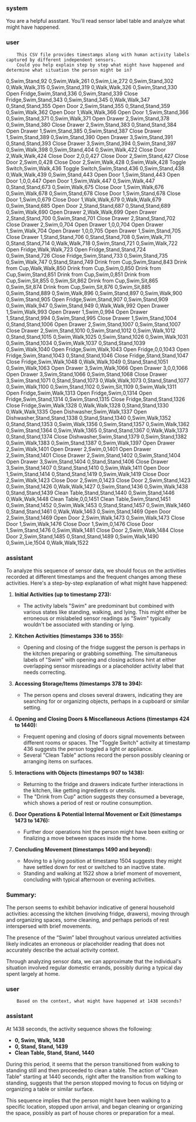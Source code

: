 ### system
You are a helpful assstant. You'll read sensor label table and analyze what might have happened.
### user

        This CSV file provides timestamps along with human activity labels captured by different independent sensors.
        Could you help explain step by step what might have happened and determine what situation the person might be in?
    
0,Swim,Stand,92
0,Swim,Walk,261
0,Swim,Lie,272
0,Swim,Stand,302
0,Walk,Walk,315
0,Swim,Stand,319
0,Walk,Walk,326
0,Swim,Stand,330
Open Fridge,Swim,Stand,336
0,Swim,Stand,339
Close Fridge,Swim,Stand,343
0,Swim,Stand,345
0,Walk,Walk,347
0,Stand,Stand,355
Open Door 2,Swim,Stand,355
0,Stand,Stand,359
0,Swim,Walk,362
Open Door 1,Walk,Walk,366
Open Door 1,Swim,Stand,366
0,Swim,Stand,371
0,Swim,Walk,371
Open Drawer 2,Swim,Stand,378
0,Swim,Stand,380
Close Drawer 2,Swim,Stand,383
0,Stand,Stand,384
Open Drawer 1,Swim,Stand,385
0,Swim,Stand,387
Close Drawer 1,Swim,Stand,389
0,Swim,Stand,390
Open Drawer 3,Swim,Stand,391
0,Stand,Stand,393
Close Drawer 3,Swim,Stand,394
0,Swim,Stand,397
0,Swim,Walk,398
0,Swim,Stand,404
0,Swim,Walk,422
Close Door 2,Walk,Walk,424
Close Door 2,0,0,427
Close Door 2,Swim,Stand,427
Close Door 2,Swim,0,428
Close Door 2,Swim,Walk,428
0,Swim,Walk,428
Toggle Switch,Swim,Walk,436
Toggle Switch,Swim,Stand,436
0,Swim,Stand,438
0,Walk,Walk,439
0,Swim,Stand,443
Open Door 1,Swim,Stand,443
Open Door 1,0,0,447
Open Door 1,Swim,Walk,447
0,Swim,Walk,447
0,Stand,Stand,673
0,Swim,Walk,675
Close Door 1,Swim,Walk,676
0,Swim,Walk,678
0,Swim,Stand,678
Close Door 1,Swim,Stand,678
Close Door 1,Swim,0,679
Close Door 1,Walk,Walk,679
0,Walk,Walk,679
0,Swim,Stand,685
Open Door 2,Stand,Stand,687
0,Stand,Stand,689
0,Swim,Walk,690
Open Drawer 2,Walk,Walk,699
Open Drawer 2,Stand,Stand,700
0,Swim,Stand,701
Close Drawer 2,Stand,Stand,702
Close Drawer 2,Swim,0,704
Open Drawer 1,0,0,704
Open Drawer 1,Swim,Walk,704
Open Drawer 1,0,0,705
Open Drawer 1,Swim,Stand,705
Close Drawer 1,Stand,Stand,706
0,Stand,Stand,708
0,Swim,Walk,711
0,Stand,Stand,714
0,Walk,Walk,718
0,Swim,Stand,721
0,Swim,Walk,722
Open Fridge,Walk,Walk,723
Open Fridge,Stand,Stand,724
0,Swim,Stand,726
Close Fridge,Swim,Stand,733
0,Swim,Stand,735
0,Swim,Walk,747
0,Stand,Stand,749
Drink from Cup,Swim,Stand,843
Drink from Cup,Walk,Walk,850
Drink from Cup,Swim,0,850
Drink from Cup,Swim,Stand,851
Drink from Cup,Swim,0,851
Drink from Cup,Swim,Sit,855
0,Swim,Sit,862
Drink from Cup,Swim,Sit,865
0,Swim,Sit,874
Drink from Cup,Swim,Sit,876
0,Swim,Sit,885
0,Swim,Stand,889
0,Swim,Walk,896
0,Swim,Stand,897
0,Swim,Walk,900
0,Swim,Stand,905
Open Fridge,Swim,Stand,907
0,Swim,Stand,909
0,Swim,Walk,947
0,Swim,Stand,949
0,Walk,Walk,992
Open Drawer 1,Swim,Walk,993
Open Drawer 1,Swim,0,994
Open Drawer 1,Stand,Stand,994
0,Swim,Stand,995
Close Drawer 1,Swim,Stand,1004
0,Stand,Stand,1006
Open Drawer 2,Swim,Stand,1007
0,Swim,Stand,1007
Close Drawer 2,Swim,Stand,1010
0,Swim,Stand,1012
0,Swim,Walk,1012
0,Stand,Stand,1015
0,Swim,Walk,1025
0,Swim,Stand,1026
0,Swim,Walk,1031
0,Swim,Stand,1034
0,Swim,Walk,1037
0,Stand,Stand,1039
0,Swim,Walk,1040
Open Fridge,Swim,Walk,1043
Open Fridge,0,0,1043
Open Fridge,Swim,Stand,1043
0,Stand,Stand,1046
Close Fridge,Stand,Stand,1047
Close Fridge,Swim,Walk,1048
0,Walk,Walk,1049
0,Stand,Stand,1051
0,Swim,Walk,1063
Open Drawer 3,Swim,Walk,1066
Open Drawer 3,0,0,1066
Open Drawer 3,Swim,Stand,1066
0,Swim,Stand,1068
Close Drawer 3,Swim,Stand,1071
0,Stand,Stand,1073
0,Walk,Walk,1073
0,Stand,Stand,1077
0,Swim,Walk,1100
0,Swim,Stand,1102
0,Swim,Sit,1109
0,Swim,Walk,1311
Open Fridge,Swim,Walk,1313
Open Fridge,Swim,0,1314
Open Fridge,Swim,Stand,1314
0,Swim,Stand,1315
Close Fridge,Stand,Stand,1326
Close Fridge,Swim,Walk,1328
0,Walk,Walk,1328
0,Stand,Stand,1330
0,Walk,Walk,1335
Open Dishwasher,Swim,Walk,1337
Open Dishwasher,Stand,Stand,1338
0,Stand,Stand,1340
0,Swim,Walk,1352
0,Stand,Stand,1353
0,Swim,Walk,1356
0,Swim,Stand,1357
0,Swim,Walk,1362
0,Swim,Stand,1364
0,Swim,Walk,1365
0,Stand,Stand,1367
0,Walk,Walk,1373
0,Stand,Stand,1374
Close Dishwasher,Swim,Stand,1379
0,Swim,Stand,1382
0,Swim,Walk,1383
0,Swim,Stand,1387
0,Swim,Walk,1397
Open Drawer 2,Swim,Walk,1401
Open Drawer 2,Swim,0,1401
Open Drawer 2,Swim,Stand,1401
Close Drawer 2,Swim,Stand,1402
0,Swim,Stand,1404
Open Drawer 3,Swim,Stand,1404
0,Stand,Stand,1406
Close Drawer 3,Swim,Stand,1407
0,Stand,Stand,1410
0,Swim,Walk,1411
Open Door 1,Swim,Stand,1414
0,Stand,Stand,1419
0,Swim,Walk,1419
Close Door 2,Swim,Walk,1423
Close Door 2,Swim,0,1423
Close Door 2,Swim,Stand,1423
0,Swim,Stand,1426
0,Walk,Walk,1427
0,Swim,Stand,1436
0,Swim,Walk,1438
0,Stand,Stand,1439
Clean Table,Stand,Stand,1440
0,Swim,Stand,1446
0,Walk,Walk,1448
Clean Table,0,0,1451
Clean Table,Swim,Stand,1451
0,Swim,Stand,1452
0,Swim,Walk,1453
0,Stand,Stand,1457
0,Swim,Walk,1460
0,Stand,Stand,1461
0,Walk,Walk,1463
0,Swim,Stand,1469
Open Door 2,Swim,Stand,1469
Open Door 2,Swim,Walk,1473
0,Swim,Walk,1473
Close Door 1,Swim,Walk,1476
Close Door 1,Swim,0,1476
Close Door 1,Swim,Stand,1476
0,Swim,Walk,1481
Close Door 2,Swim,Walk,1484
Close Door 2,Swim,Stand,1485
0,Stand,Stand,1489
0,Swim,Walk,1490
0,Swim,Lie,1504
0,Walk,Walk,1522

### assistant
To analyze this sequence of sensor data, we should focus on the activities recorded at different timestamps and the frequent changes among these activities. Here's a step-by-step explanation of what might have happened:

1. **Initial Activities (up to timestamp 273):**
   - The activity labels "Swim" are predominant but combined with various states like standing, walking, and lying. This might either be erroneous or mislabeled sensor readings as "Swim" typically wouldn't be associated with standing or lying.

2. **Kitchen Activities (timestamps 336 to 355):**
   - Opening and closing of the fridge suggest the person is perhaps in the kitchen preparing or grabbing something. The simultaneous labels of "Swim" with opening and closing actions hint at either overlapping sensor misreadings or a placeholder activity label that needs correcting.

3. **Accessing Storage/Items (timestamps 378 to 394):**
   - The person opens and closes several drawers, indicating they are searching for or organizing objects, perhaps in a cupboard or similar setting.

4. **Opening and Closing Doors & Miscellaneous Actions (timestamps 424 to 1440):**
   - Frequent opening and closing of doors signal movements between different rooms or spaces. The "Toggle Switch" activity at timestamp 436 suggests the person toggled a light or appliance.
   - Several "Clean Table" actions record the person possibly cleaning or arranging items on surfaces.

5. **Interactions with Objects (timestamps 907 to 1438):**
   - Returning to the fridge and drawers indicate further interactions in the kitchen, like getting ingredients or utensils.
   - The "Drink from Cup" action suggests they consumed a beverage, which shows a period of rest or routine consumption.

6. **Door Operations & Potential Internal Movement or Exit (timestamps 1473 to 1476):**
   - Further door operations hint the person might have been exiting or finalizing a move between spaces inside the home.

7. **Concluding Movement (timestamps 1490 and beyond):**
   - Moving to a lying position at timestamp 1504 suggests they might have settled down for rest or switched to an inactive state.
   - Standing and walking at 1522 show a brief moment of movement, concluding with typical afternoon or evening activities.

### Summary:
The person seems to exhibit behavior indicative of general household activities: accessing the kitchen (involving fridge, drawers), moving through and organizing spaces, some cleaning, and perhaps periods of rest interspersed with brief movements.

The presence of the “Swim” label throughout various unrelated activities likely indicates an erroneous or placeholder reading that does not accurately describe the actual activity context.

Through analyzing sensor data, we can approximate that the individual's situation involved regular domestic errands, possibly during a typical day spent largely at home.
### user

        Based on the context, what might have happened at 1438 seconds?
    
### assistant
At 1438 seconds, the activity sequence shows the following:

- **0, Swim, Walk, 1438**
- **0, Stand, Stand, 1439**
- **Clean Table, Stand, Stand, 1440**

During this period, it seems that the person transitioned from walking to standing still and then proceeded to clean a table. The action of "Clean Table" starting at 1440 seconds, right after the transition from walking to standing, suggests that the person stopped moving to focus on tidying or organizing a table or similar surface.

This sequence implies that the person might have been walking to a specific location, stopped upon arrival, and began cleaning or organizing the space, possibly as part of house chores or preparation for a meal.
